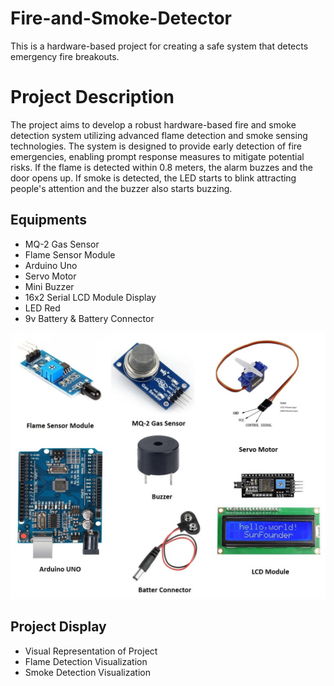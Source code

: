 # Fire-and-Smoke-Detector
This is a hardware-based project for creating a safe system that detects emergency fire breakouts. 
# Project Description
The project aims to develop a robust hardware-based fire and smoke detection system utilizing advanced flame detection and smoke sensing technologies. The system is designed to provide early detection of fire emergencies, enabling prompt response measures to mitigate potential risks.
If the flame is detected within 0.8 meters, the alarm buzzes and the door opens up. If smoke is detected, the LED starts to blink attracting people's attention and the buzzer also starts buzzing.

## Equipments
- MQ-2 Gas Sensor
- Flame Sensor Module
- Arduino Uno
- Servo Motor
- Mini Buzzer
- 16x2 Serial LCD Module Display
- LED Red
- 9v Battery & Battery Connector
<img src = "https://github.com/Lira1999/Fire-and-Smoke-Detector/blob/main/Images%20and%20Videos/equipment.jpg"/>

## Project Display
- Visual Representation of Project
- Flame Detection Visualization
- Smoke Detection Visualization

